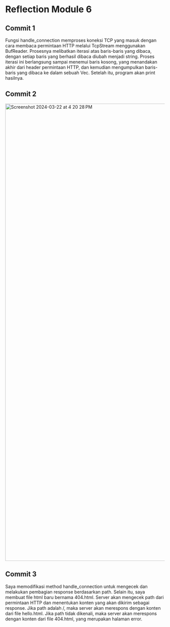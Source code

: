 # Reflection Module 6

## Commit 1 
Fungsi handle_connection memproses koneksi TCP yang masuk dengan cara membaca permintaan HTTP melalui TcpStream menggunakan BufReader. Prosesnya melibatkan iterasi atas baris-baris yang dibaca, dengan setiap baris yang berhasil dibaca diubah menjadi string. Proses iterasi ini berlangsung sampai menemui baris kosong, yang menandakan akhir dari header permintaan HTTP, dan kemudian mengumpulkan baris-baris yang dibaca ke dalam sebuah Vec<String>. Setelah itu, program akan print hasilnya.

## Commit 2
<img width="1440" alt="Screenshot 2024-03-22 at 4 20 28 PM" src="https://github.com/wahyuhiddayat/advprog-modul6/assets/119432989/ac9dc69e-f0c1-422d-83ef-27199b5e9118">

## Commit 3
Saya memodifikasi method handle_connection untuk mengecek dan melakukan pembagian response berdasarkan path. Selain itu, saya membuat file html baru bernama 404.html. Server akan mengecek path dari permintaan HTTP dan menentukan konten yang akan dikirim sebagai response. Jika path adalah /, maka server akan merespons dengan konten dari file hello.html. Jika path tidak dikenali, maka server akan merespons dengan konten dari file 404.html, yang merupakan halaman error. 